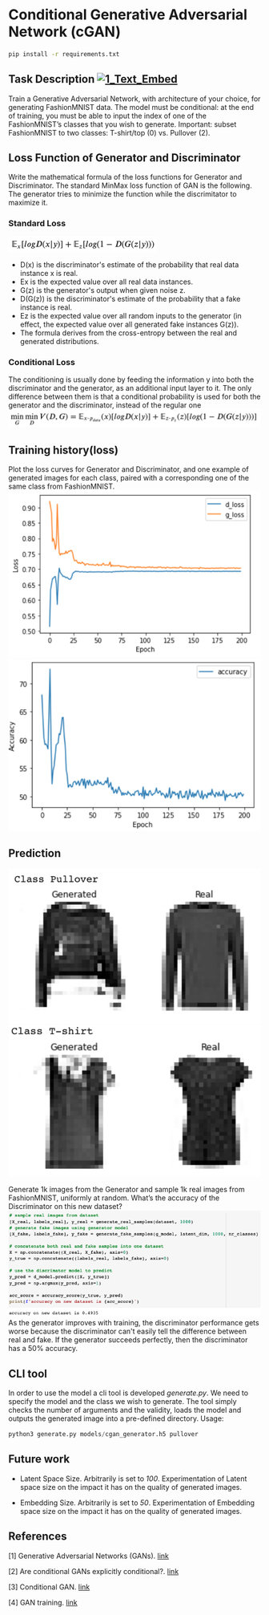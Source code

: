 # Conditional Generative Adversarial Network (cGAN)

```sh
pip install -r requirements.txt
```

## Task Description [![1_Text_Embed](https://colab.research.google.com/assets/colab-badge.svg)](https://colab.research.google.com/)
Train a Generative Adversarial Network, with architecture of your choice, for
generating FashionMNIST data. The model must be conditional: at the end of
training, you must be able to input the index of one of the FashionMNIST’s classes
that you wish to generate. Important: subset FashionMNIST to two classes:
T-shirt/top (0) vs. Pullover (2). 

## Loss Function of Generator and Discriminator
Write the mathematical formula of the loss functions for Generator and Discriminator.
The standard MinMax loss function of GAN is the following. The generator tries to minimize the function while the discrimitator to maximize it.

### Standard Loss
![Alt text](images/loss_function.png?raw=true "Loss function")
* D(x) is the discriminator's estimate of the probability that real data instance x is real.
* Ex is the expected value over all real data instances.
* G(z) is the generator's output when given noise z.
* D(G(z)) is the discriminator's estimate of the probability that a fake instance is real.
* Ez is the expected value over all random inputs to the generator (in effect, the expected value over all generated fake instances G(z)).
* The formula derives from the cross-entropy between the real and generated distributions.

### Conditional Loss
The conditioning is usually done by feeding the information y into both the discriminator and the generator, as an additional input layer to it. The only difference between them is that a conditional probability is used for both the generator and the discriminator, instead of the regular one
![Alt text](images/loss_function_cgan.png?raw=true "Conditional Loss function")

## Training history(loss)
Plot the loss curves for Generator and Discriminator, and one example of generated images for
each class, paired with a corresponding one of the same class from FashionMNIST.
![Alt text](images/loss_history.png?raw=true "Loss history")
![Alt text](images/accuracy.png?raw=true "Accuracy history")

## Prediction
![Alt text](images/fake_vs_real_pullover.png?raw=true "T-shirt generated")
![Alt text](images/fake_vs_real_tshirt.png?raw=true "Pullover generated")

Generate 1k images from the Generator and sample 1k real images from
FashionMNIST, uniformly at random. What’s the accuracy of the Discriminator on this
new dataset? 
![Alt text](images/accuracy_on_new_dataset.png?raw=true "Synthetic dataset accuracy")
As the generator improves with training, the discriminator performance gets worse because the discriminator can't easily tell the difference between real and fake. If the generator succeeds perfectly, then the discriminator has a 50% accuracy.

## CLI tool
In order to use the model a cli tool is developed *generate.py*. We need to specify the model and the class we wish to generate.
The tool simply checks the number of arguments and the validity, loads the model and outputs the generated image into a pre-defined directory.
Usage:
```python
python3 generate.py models/cgan_generator.h5 pullover
```

## Future work

* Latent Space Size. Arbitrarily is set to *100*. Experimentation of Latent space size on the impact it has on the quality of generated images.

* Embedding Size. Arbitrarily is set to *50*. Experimentation of Embedding space size on the impact it has on the quality of generated images.


## References

[1] Generative Adversarial Networks (GANs). [link](https://arxiv.org/pdf/1406.2661.pdf)

[2] Are conditional GANs explicitly conditional?. [link](https://arxiv.org/pdf/2106.15011.pdf)

[3] Conditional GAN. [link](https://keras.io/examples/generative/conditional_gan/)

[4] GAN training. [link](https://developers.google.com/machine-learning/gan/training)